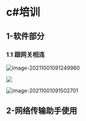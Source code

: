 





# c#培训

## 1-软件部分

### 1.1 跟网关相连

![image-20211001091249980](https://i.loli.net/2021/10/01/aYOAJ6HSibo8qXf.png)







![](https://i.loli.net/2021/10/01/CfiyJ217bQhYBrq.png)







![image-20211001091502701](https://i.loli.net/2021/10/01/6aIjXDgAoEy1hcU.png)

## 2-网络传输助手使用





















